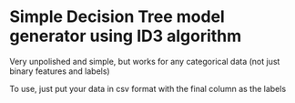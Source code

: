# Simple Decision Tree model generator using ID3 algorithm

Very unpolished and simple, but works for any categorical data (not just binary features and labels)

To use, just put your data in csv format with the final column as the labels
